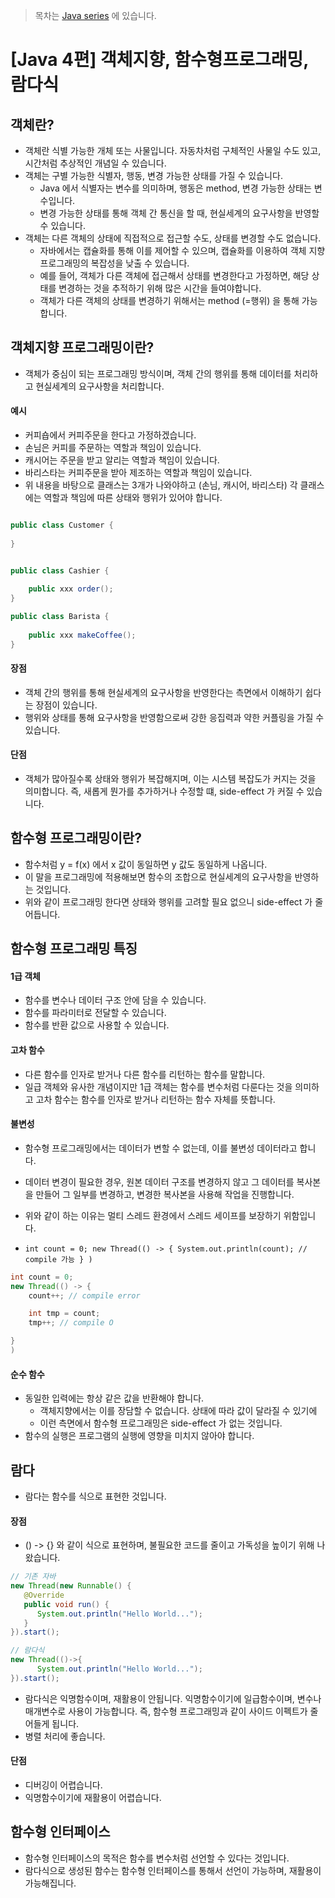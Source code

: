 > 목차는 [Java series](https://insanelysimple.tistory.com/category/Java/series) 에 있습니다.



# [Java 4편] 객체지향, 함수형프로그래밍, 람다식



## 객체란?
- 객체란 식별 가능한 개체 또는 사물입니다. 자동차처럼 구체적인 사물일 수도 있고, 시간처럼 추상적인 개념일 수 있습니다.
- 객체는 구별 가능한 식별자, 행동, 변경 가능한 상태를 가질 수 있습니다.
    - Java 에서 식별자는 변수를 의미하며, 행동은 method, 변경 가능한 상태는 변수입니다.
    - 변경 가능한 상태를 통해 객체 간 통신을 할 때, 현실세계의 요구사항을 반영할 수 있습니다.
- 객체는 다른 객체의 상태에 직접적으로 접근할 수도, 상태를 변경할 수도 없습니다.
    - 자바에서는 캡슐화를 통해 이를 제어할 수 있으며, 캡슐화를 이용하여 객체 지향 프로그래밍의 복잡성을 낮출 수 있습니다.
    - 예를 들어, 객체가 다른 객체에 접근해서 상태를 변경한다고 가정하면, 해당 상태를 변경하는 것을 추적하기 위해 많은 시간을 들여야합니다.
    - 객체가 다른 객체의 상태를 변경하기 위해서는 method (=행위) 을 통해 가능합니다.



## 객체지향 프로그래밍이란?

- 객체가 중심이 되는 프로그래밍 방식이며, 객체 간의 행위를 통해 데이터를 처리하고 현실세계의 요구사항을 처리합니다.

#### 예시
- 커피숍에서 커피주문을 한다고 가정하겠습니다.
- 손님은 커피를 주문하는 역할과 책임이 있습니다.
- 캐시어는 주문을 받고 알리는 역할과 책임이 있습니다.
- 바리스타는 커피주문을 받아 제조하는 역할과 책임이 있습니다.
- 위 내용을 바탕으로 클래스는 3개가 나와야하고 (손님, 캐시어, 바리스타) 각 클래스에는 역할과 책임에 따른 상태와 행위가 있어야 합니다.

```java

public class Customer {
    
}


public class Cashier {
    
    public xxx order(); 
}

public class Barista {
    
    public xxx makeCoffee();
}

```



#### 장점

- 객체 간의 행위를 통해 현실세계의 요구사항을 반영한다는 측면에서 이해하기 쉽다는 장점이 있습니다.
- 행위와 상태를 통해 요구사항을 반영함으로써 강한 응집력과 약한 커플링을 가질 수 있습니다.

#### 단점
- 객체가 많아질수록 상태와 행위가 복잡해지며, 이는 시스템 복잡도가 커지는 것을 의미합니다. 즉, 새롭게 뭔가를 추가하거나 수정할 떄, side-effect 가 커질 수 있습니다.



## 함수형 프로그래밍이란?
- 함수처럼 y = f(x) 에서 x 값이 동일하면 y 값도 동일하게 나옵니다.
- 이 말을 프로그래밍에 적용해보면 함수의 조합으로 현실세계의 요구사항을 반영하는 것입니다.
- 위와 같이 프로그래밍 한다면 상태와 행위를 고려할 필요 없으니 side-effect 가 줄어듭니다.



## 함수형 프로그래밍 특징

#### 1급 객체
- 함수를 변수나 데이터 구조 안에 담을 수 있습니다.
- 함수를 파라미터로 전달할 수 있습니다.
- 함수를 반환 값으로 사용할 수 있습니다.

#### 고차 함수
- 다른 함수를 인자로 받거나 다른 함수를 리턴하는 함수를 말합니다.
- 일급 객체와 유사한 개념이지만 1급 객체는 함수를 변수처럼 다룬다는 것을 의미하고 고차 함수는 함수를 인자로 받거나 리턴하는 함수 자체를 뜻합니다.

#### 불변성
- 함수형 프로그래밍에서는 데이터가 변할 수 없는데, 이를 불변성 데이터라고 합니다.
- 데이터 변경이 필요한 경우, 원본 데이터 구조를 변경하지 않고 그 데이터를 복사본을 만들어 그 일부를 변경하고, 변경한 복사본을 사용해 작업을 진행합니다.
- 위와 같이 하는 이유는 멀티 스레드 환경에서 스레드 세이프를 보장하기 위함입니다.


- `int count = 0; new Thread(() -> { System.out.println(count); // compile 가능 } )`

```java
int count = 0;
new Thread(() -> {  
    count++; // compile error

    int tmp = count;
    tmp++; // compile O

}
)  
```

#### 순수 함수

- 동일한 입력에는 항상 같은 값을 반환해야 합니다.
    - 객체지향에서는 이를 장담할 수 없습니다. 상태에 따라 값이 달라질 수 있기에
    - 이런 측면에서 함수형 프로그래밍은 side-effect 가 없는 것입니다.
- 함수의 실행은 프로그램의 실행에 영향을 미치지 않아야 합니다.



## 람다
- 람다는 함수를 식으로 표현한 것입니다. 



#### 장점

- () -> {} 와 같이 식으로 표현하며, 불필요한 코드를 줄이고 가독성을 높이기 위해 나왔습니다.

```java
// 기존 자바
new Thread(new Runnable() {
   @Override
   public void run() { 
      System.out.println("Hello World..."); 
   }
}).start();

// 람다식
new Thread(()->{
      System.out.println("Hello World...");
}).start();
```

- 람다식은 익명함수이며, 재활용이 안됩니다. 익명함수이기에 일급함수이며, 변수나 매개변수로 사용이 가능합니다. 즉, 함수형 프로그래밍과 같이 사이드 이펙트가 줄어들게 됩니다.
- 병렬 처리에 좋습니다.



#### 단점

- 디버깅이 어렵습니다.
- 익명함수이기에 재활용이 어렵습니다.



## 함수형 인터페이스

- 함수형 인터페이스의 목적은 함수를 변수처럼 선언할 수 있다는 것입니다.
- 람다식으로 생성된 함수는 함수형 인터페이스를 통해서 선언이 가능하며, 재활용이 가능해집니다.

 

